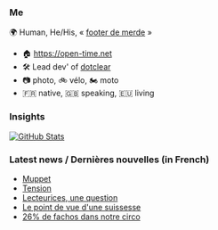 ### Me

🌍 Human, He/His, « [footer de merde](https://open-time.net/post/2013/07/17/La-veritable-histoire-du-Footer-de-merde-) » 
* 🏠 https://open-time.net 
* 🛠️ Lead dev' of [dotclear](https://git.dotclear.org/dev/dotclear)
* 📷 photo, 🚲 vélo, 🏍️ moto 
* 🇫🇷 native, 🇬🇧 speaking, 🇪🇺 living

### Insights

[![GitHub Stats](https://github-readme-stats-sigma-five.vercel.app/api?username=franck-paul)](https://github.com/franck-paul)

### Latest news / Dernières nouvelles (in French)

<!-- BLOG-POST-LIST:START -->
- [Muppet](https://open-time.net/post/2024/07/06/Muppet)
- [Tension](https://open-time.net/post/2024/07/05/Tension)
- [Lecteurices, une question](https://open-time.net/post/2024/07/04/Lecteurices-une-question)
- [Le point de vue d&#39;une suissesse](https://open-time.net/post/2024/07/03/Le-point-de-vue-d-une-suissesse)
- [26% de fachos dans notre circo](https://open-time.net/post/2024/07/02/26-de-fachos-dans-notre-circo)
<!-- BLOG-POST-LIST:END -->
